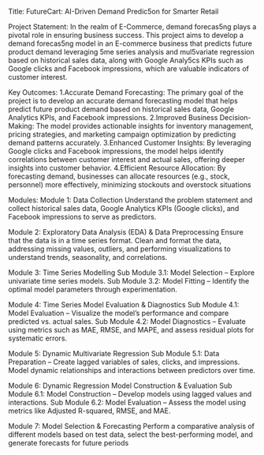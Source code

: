 Title:
FutureCart: AI-Driven Demand Predic5on for Smarter Retail

Project Statement:
In the realm of E-Commerce, demand forecas5ng plays a pivotal role in ensuring business
success. This project aims to develop a demand forecas5ng model in an E-commerce business
that predicts future product demand leveraging 5me series analysis and mul5variate regression
based on historical sales data, along with Google Analy5cs KPIs such as Google clicks and
Facebook impressions, which are valuable indicators of customer interest.

Key Outcomes:
1.Accurate Demand Forecasting: The primary goal of the project is to develop an accurate demand forecasting model that helps predict future product demand based on historical sales data, Google Analytics KPIs, and Facebook impressions.
2.Improved Business Decision-Making: The model provides actionable insights for inventory management, pricing strategies, and marketing campaign optimization by predicting demand patterns accurately.
3.Enhanced Customer Insights: By leveraging Google clicks and Facebook impressions, the model helps identify correlations between customer interest and actual sales, offering deeper insights into customer behavior.
4.Efficient Resource Allocation: By forecasting demand, businesses can allocate resources (e.g., stock, personnel) more effectively, minimizing stockouts and overstock situations

Modules:
Module 1: Data Collection
Understand the problem statement and collect historical sales data, Google Analytics KPIs (Google clicks), and Facebook impressions to serve as predictors.

Module 2: Exploratory Data Analysis (EDA) & Data Preprocessing
Ensure that the data is in a time series format.
Clean and format the data, addressing missing values, outliers, and performing visualizations to understand trends, seasonality, and correlations.

Module 3: Time Series Modelling
Sub Module 3.1: Model Selection – Explore univariate time series models.
Sub Module 3.2: Model Fitting – Identify the optimal model parameters through experimentation.

Module 4: Time Series Model Evaluation & Diagnostics
Sub Module 4.1: Model Evaluation – Visualize the model’s performance and compare predicted vs. actual sales.
Sub Module 4.2: Model Diagnostics – Evaluate using metrics such as MAE, RMSE, and MAPE, and assess residual plots for systematic errors.

Module 5: Dynamic Multivariate Regression
Sub Module 5.1: Data Preparation – Create lagged variables of sales, clicks, and impressions.
Model dynamic relationships and interactions between predictors over time.

Module 6: Dynamic Regression Model Construction & Evaluation
Sub Module 6.1: Model Construction – Develop models using lagged values and interactions.
Sub Module 6.2: Model Evaluation – Assess the model using metrics like Adjusted R-squared, RMSE, and MAE.

Module 7: Model Selection & Forecasting
Perform a comparative analysis of different models based on test data, select the best-performing model, and generate forecasts for future periods
